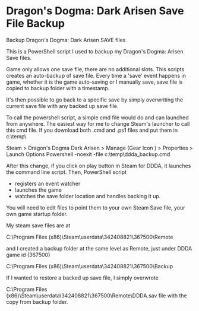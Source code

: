 # Dragon's Dogma: Dark Arisen Save File Backup
Backup Dragon's Dogma: Dark Arisen SAVE files

This is a PowerShell script I used to backup my Dragon's Dogma: Arisen Save files.

Game only allows one save file, there are no additional slots. This scripts creates an auto-backup of save file.
Every time a 'save' event happens in game, whether it is the game auto-saving or I manually save, save file is copied to backup folder with a timestamp.

It's then possible to go back to a specific save by simply overwriting the current save file with any backed up save file.

To call the powershell script, a simple cmd file would do and can launched from anywhere.
The easiest way for me to change Steam's launcher to call this cmd file.
If you download both .cmd and .ps1 files and put them in c:\temp\

Steam > Dragon's Dogma Dark Arisen > Manage (Gear Icon ) > Properties > Launch Options
Powershell -noexit -file c:\temp\ddda_backup.cmd

After this change, if you click on play button in Steam for DDDA, it launches the command line script.
Then, PowerShell script 
- registers an event watcher
- launches the game
- watches the save folder location and handles backing it up.

You will need to edit files to point them to your own Steam Save file, your own game startup folder.

My steam save files are at 

C:\Program Files (x86)\Steam\userdata\342408821\367500\Remote

and I created a backup folder at the same level as Remote, just under DDDA game id (367500)

C:\Program Files (x86)\Steam\userdata\342408821\367500\Backup

If I wanted to restore a backed up save file, I simply overwrote

C:\Program Files (x86)\Steam\userdata\342408821\367500\Remote\DDDA.sav file with the copy from backup folder.
